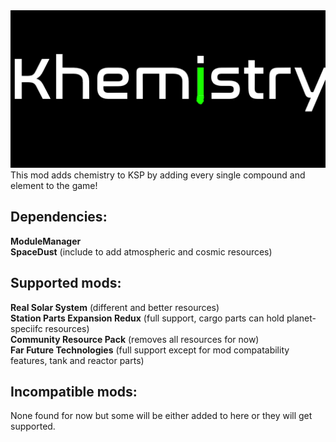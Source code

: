 <img src="https://raw.githubusercontent.com/Chitak985/khemistry/refs/heads/main/Khemistry/Flags/Logo.png">
This mod adds chemistry to KSP by adding every single compound and element to the game! <br>

<h2>Dependencies:</h2>
<strong>ModuleManager</strong> <br>
<strong>SpaceDust</strong> (include to add atmospheric and cosmic resources) <br>

<h2>Supported mods:</h2>
<strong>Real Solar System</strong> (different and better resources) <br>
<strong>Station Parts Expansion Redux</strong> (full support, cargo parts can hold planet-speciifc resources) <br>
<strong>Community Resource Pack</strong> (removes all resources for now) <br>
<strong>Far Future Technologies</strong> (full support except for mod compatability features, tank and reactor parts) <br>

<h2>Incompatible mods:</h2>
None found for now but some will be either added to here or they will get supported. <br>
